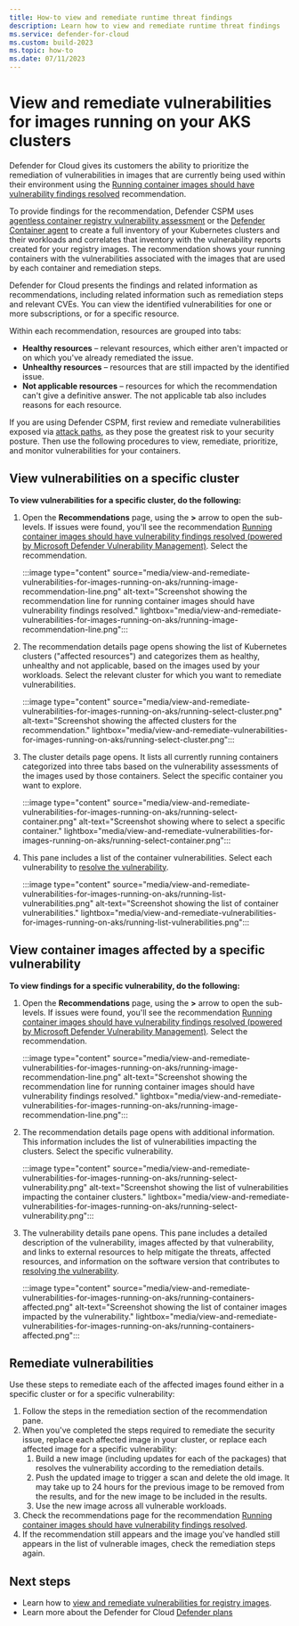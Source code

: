 ```yaml
---
title: How-to view and remediate runtime threat findings
description: Learn how to view and remediate runtime threat findings
ms.service: defender-for-cloud
ms.custom: build-2023
ms.topic: how-to
ms.date: 07/11/2023
---
```


# View and remediate vulnerabilities for images running on your AKS clusters

Defender for Cloud gives its customers the ability to prioritize the remediation of vulnerabilities in images that are currently being used within their environment using the [Running container images should have vulnerability findings resolved](https://portal.azure.com/#view/Microsoft_Azure_Security_CloudNativeCompute/KubernetesRuntimeVisibilityRecommendationDetailsBlade/assessmentKey/41503391-efa5-47ee-9282-4eff6131462ce) recommendation.

To provide findings for the recommendation, Defender CSPM uses [agentless container registry vulnerability assessment](agentless-container-registry-vulnerability-assessment.md) or the [Defender Container agent](tutorial-enable-containers-azure.md#deploy-the-defender-profile-in-azure) to create a full inventory of your Kubernetes clusters and their workloads and correlates that inventory with the vulnerability reports created for your registry images. The recommendation shows your running containers with the vulnerabilities associated with the images that are used by each container and remediation steps.

Defender for Cloud presents the findings and related information as recommendations, including related information such as remediation steps and relevant CVEs. You can view the identified vulnerabilities for one or more subscriptions, or for a specific resource.

Within each recommendation, resources are grouped into tabs:  

- **Healthy resources** – relevant resources, which either aren't impacted or on which you've already remediated the issue.  
- **Unhealthy resources** – resources that are still impacted by the identified issue.  
- **Not applicable resources** – resources for which the recommendation can't give a definitive answer. The not applicable tab also includes reasons for each resource.

If you are using Defender CSPM, first review and remediate vulnerabilities exposed via [attack paths](how-to-manage-attack-path.md), as they pose the greatest risk to your security posture. Then use the following procedures to view, remediate, prioritize, and monitor vulnerabilities for your containers.

## View vulnerabilities on a specific cluster

**To view vulnerabilities for a specific cluster, do the following:**  

1. Open the **Recommendations** page, using the **>** arrow to open the sub-levels. If issues were found, you'll see the recommendation [Running container images should have vulnerability findings resolved (powered by Microsoft Defender Vulnerability Management)](https://portal.azure.com/#blade/Microsoft_Azure_Security/RecommendationsBlade/assessmentKey/c609cf0f-71ab-41e9-a3c6-9a1f7fe1b8d5). Select the recommendation.

    :::image type="content" source="media/view-and-remediate-vulnerabilities-for-images-running-on-aks/running-image-recommendation-line.png" alt-text="Screenshot showing the recommendation line for running container images should have vulnerability findings resolved." lightbox="media/view-and-remediate-vulnerabilities-for-images-running-on-aks/running-image-recommendation-line.png":::

1. The recommendation details page opens showing the list of Kubernetes clusters ("affected resources") and categorizes them as healthy, unhealthy and not applicable, based on the images used by your workloads. Select the relevant cluster for which you want to remediate vulnerabilities.

    :::image type="content" source="media/view-and-remediate-vulnerabilities-for-images-running-on-aks/running-select-cluster.png" alt-text="Screenshot showing the affected clusters for the recommendation." lightbox="media/view-and-remediate-vulnerabilities-for-images-running-on-aks/running-select-cluster.png":::

1. The cluster details page opens. It lists all currently running containers categorized into three tabs based on the vulnerability assessments of the images used by those containers. Select the specific container you want to explore.

    :::image type="content" source="media/view-and-remediate-vulnerabilities-for-images-running-on-aks/running-select-container.png" alt-text="Screenshot showing where to select a specific container." lightbox="media/view-and-remediate-vulnerabilities-for-images-running-on-aks/running-select-container.png":::

1. This pane includes a list of the container vulnerabilities. Select each vulnerability to [resolve the vulnerability](#remediate-vulnerabilities).  
  
    :::image type="content" source="media/view-and-remediate-vulnerabilities-for-images-running-on-aks/running-list-vulnerabilities.png" alt-text="Screenshot showing the list of container vulnerabilities." lightbox="media/view-and-remediate-vulnerabilities-for-images-running-on-aks/running-list-vulnerabilities.png":::

## View container images affected by a specific vulnerability

**To view findings for a specific vulnerability, do the following:**

1. Open the **Recommendations** page, using the **>** arrow to open the sub-levels. If issues were found, you'll see the recommendation [Running container images should have vulnerability findings resolved (powered by Microsoft Defender Vulnerability Management)](https://portal.azure.com/#blade/Microsoft_Azure_Security/RecommendationsBlade/assessmentKey/c609cf0f-71ab-41e9-a3c6-9a1f7fe1b8d5). Select the recommendation.

    :::image type="content" source="media/view-and-remediate-vulnerabilities-for-images-running-on-aks/running-image-recommendation-line.png" alt-text="Screenshot showing the recommendation line for running container images should have vulnerability findings resolved." lightbox="media/view-and-remediate-vulnerabilities-for-images-running-on-aks/running-image-recommendation-line.png":::

1. The recommendation details page opens with additional information. This information includes the list of vulnerabilities impacting the clusters. Select the specific vulnerability.

    :::image type="content" source="media/view-and-remediate-vulnerabilities-for-images-running-on-aks/running-select-vulnerability.png" alt-text="Screenshot showing the list of vulnerabilities impacting the container clusters." lightbox="media/view-and-remediate-vulnerabilities-for-images-running-on-aks/running-select-vulnerability.png":::

1. The vulnerability details pane opens. This pane includes a detailed description of the vulnerability, images affected by that vulnerability, and links to external resources to help mitigate the threats, affected resources, and information on the software version that contributes to [resolving the vulnerability](#remediate-vulnerabilities).

    :::image type="content" source="media/view-and-remediate-vulnerabilities-for-images-running-on-aks/running-containers-affected.png" alt-text="Screenshot showing the list of container images impacted by the vulnerability." lightbox="media/view-and-remediate-vulnerabilities-for-images-running-on-aks/running-containers-affected.png":::

## Remediate vulnerabilities

Use these steps to remediate each of the affected images found either in a specific cluster or for a specific vulnerability:

1. Follow the steps in the remediation section of the recommendation pane.
1. When you've completed the steps required to remediate the security issue, replace each affected image in your cluster, or replace each affected image for a specific vulnerability:
    1. Build a new image (including updates for each of the packages) that resolves the vulnerability according to the remediation details.
    1. Push the updated image to trigger a scan and delete the old image. It may take up to 24 hours for the previous image to be removed from the results, and for the new image to be included in the results.
    1. Use the new image across all vulnerable workloads.
1. Check the recommendations page for the recommendation [Running container images should have vulnerability findings resolved](https://portal.azure.com/#view/Microsoft_Azure_Security_CloudNativeCompute/KubernetesRuntimeVisibilityRecommendationDetailsBlade/assessmentKey/41503391-efa5-47ee-9282-4eff6131462c).
1. If the recommendation still appears and the image you've handled still appears in the list of vulnerable images, check the remediation steps again.

## Next steps

- Learn how to [view and remediate vulnerabilities for registry images](view-and-remediate-vulnerability-assessment-findings.md).
- Learn more about the Defender for Cloud [Defender plans](defender-for-cloud-introduction.md#protect-cloud-workloads)

